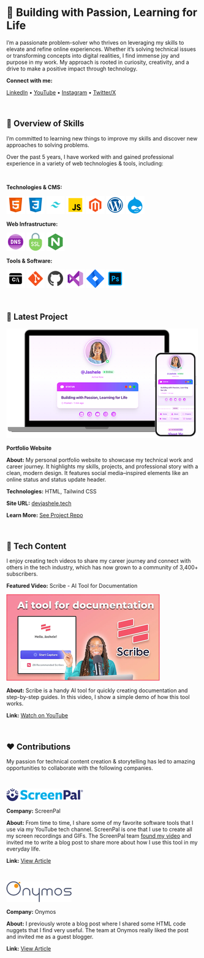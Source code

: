 # 💫 Building with Passion, Learning for Life

I’m a passionate problem-solver who thrives on leveraging my skills to elevate and refine online experiences. Whether it’s solving technical issues or transforming concepts into digital realities, I find immense joy and purpose in my work. My approach is rooted in curiosity, creativity, and a drive to make a positive impact through technology.


**Connect with me:**

[LinkedIn](https://www.linkedin.com/in/jashelet/) &bull;
[YouTube](https://www.youtube.com/jashelet) &bull;
[Instagram](https://www.instagram.com/jasheloper/) &bull;
[Twitter/X](https://x.com/jasheloper)

<br>

## 💼 Overview of Skills

I’m committed to learning new things to improve my skills and discover new approaches to solving problems. 

Over the past 5 years, I have worked with and gained professional experience in a variety of web technologies & tools, including:

<br>

**Technologies & CMS:**

![HTML5](/images/html5.png)
![CSS3](/images/css3.png)
![Tailwind CSS](/images/tailwind-css.png)
![JavaScript](/images/javascript.png)
![Magento](/images/magento.png)
![WordPress](/images/wordpress.png)
![Drupal](/images/drupal.png)



**Web Infrastructure:**

![DNS](/images/dns.png)
![SSL](/images/ssl-icon.png)
![NGINX](/images/nginx.png)


**Tools & Software:**

![Command Line Interface](/images/command-line.png)
![Git](/images/git.png)
![GitHub](/images/jashele_github.png)
![VS Code](/images/vscode.png)
![Jira](/images/jira.png)
![Adobe Photoshop](/images/photoshop.png)


<br>

## 🧩 Latest Project 

[![Latest Project - Portfolio Website](/images/latest-project.png)](https://devjashele.tech/)

**Portfolio Website**

**About:** My personal portfolio website to showcase my technical work and career journey. It highlights my skills, projects, and professional story with a clean, modern design. It features social media–inspired elements like an online status and status update header.

**Technologies:** HTML, Tailwind CSS

**Site URL:**  [devjashele.tech](https://devjashele.tech/)

**Learn More:** [See Project Repo](https://github.com/jasheloper/portfolio/tree/main)

<br>


## 🎥 Tech Content

I enjoy creating tech videos to share my career journey and connect with others in the tech industry, which has now grown to a community of 3,400+ subscribers.


**Featured Video:** Scribe - AI Tool for Documentation

[![Scribe Video Preview](/images/scribe-preview.png)](https://youtu.be/no2xIVDLD8Q)

**About:** Scribe is a handy AI tool for quickly creating documentation and step-by-step guides. In this video, I show a simple demo of how this tool works. 

**Link:** [Watch on YouTube](https://youtu.be/no2xIVDLD8Q)



<br>



## ❤️ Contributions
My passion for technical content creation & storytelling has led to amazing opportunities to collaborate with the following companies.

<br>


[![ScreenPal Preview](/images/screenpal.png)](https://screenpal.com/blog/screenpal-for-remote-work-and-content-creation)

**Company:** ScreenPal

**About:** From time to time, I share some of my favorite software tools that I use via my YouTube tech channel. 
ScreenPal is one that I use to create all my screen recordings and GIFs. The ScreenPal team [found my video](https://youtu.be/FI14qIK7rgo) and invited me to write a blog post to share more about how I use this tool in my everyday life.

**Link:** [View Article](https://screenpal.com/blog/screenpal-for-remote-work-and-content-creation)

<br>


[![Onymos](/images/onymos.png)](https://onymos.com/blog/mdn-code-nuggets-5-piece-meal/)

**Company:** Onymos

**About:** I previously wrote a blog post where I shared some HTML code nuggets that I find very useful. The team at Onymos really liked the post and invited me as a guest blogger.

**Link:** [View Article](https://onymos.com/blog/mdn-code-nuggets-5-piece-meal/)




<!--
**jasheloper/jasheloper** is a ✨ _special_ ✨ repository because its `README.md` (this file) appears on your GitHub profile.

Here are some ideas to get you started:

- 🔭 I’m currently working on ...
- 🌱 I’m currently learning ...
- 👯 I’m looking to collaborate on ...
- 🤔 I’m looking for help with ...
- 💬 Ask me about ...
- 📫 How to reach me: ...
- 😄 Pronouns: ...
- ⚡ Fun fact: ...